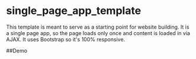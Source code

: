 # single_page_app_template
This template is meant to serve as a starting point for website building.  It is a single page app, so the page loads only once and content is loaded in via AJAX.  It uses Bootstrap so it's 100% responsive.

##Demo
